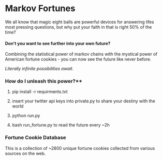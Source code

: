 # Markov Fortunes

We all know that magic eight balls are powerful devices for answering lifes most pressing questions, but why put your faith in that is right 50% of the time?

#### Don't you want to see further into your own future?

Combining the statistical power of markov chains with the mystical power of American fortune cookies - you can now see the future like never before. 

*Literally infinite possibilities await.*

### How do I unleash this power?**

1. pip install -r requirments.txt

2. insert your twitter api keys into private.py to share your destiny with the world

3. python run.py

4. bash run_fortune.py to read the future every ~2h

### Fortune Cookie Database

This is a collection of ~2800 unique fortune cookies collected from various sources on the web. 



